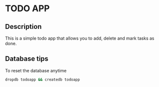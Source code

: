 # TODO APP

## Description
This is a simple todo app that allows you to add, delete and mark tasks as done.


## Database tips

To reset the database anytime

```bash
dropdb todoapp && createdb todoapp
```